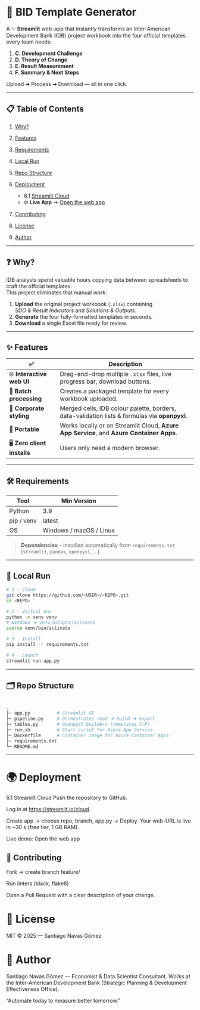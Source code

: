 # 📑 BID Template Generator

A ✨ **Streamlit** web-app that instantly transforms an Inter-American Development Bank (IDB) project workbook into the four official templates every team needs:

1. **C. Development Challenge**  
2. **D. Theory of Change**  
3. **E. Result Measurement**  
4. **F. Summary & Next Steps**

Upload ➜ Process ➜ Download — all in one click.

---

## 📋 Table of Contents
1. [Why?](#-why)  
2. [Features](#-features)  
3. [Requirements](#-requirements)  
4. [Local Run](#-local-run)  
5. [Repo Structure](#-repo-structure)  
6. [Deployment](#-deployment)  
   - 6.1 [Streamlit Cloud](#61-streamlit-cloud)  
   - 🌐 **Live App** → [Open the web app](https://your-app-url-here)  

9. [Contributing](#-contributing)  
10. [License](#-license)  
11. [Author](#-author)  

---

## ❓ Why?
IDB analysts spend valuable hours copying data between spreadsheets to craft the official templates.  
This project eliminates that manual work:

1. **Upload** the original project workbook (`.xlsx`) containing  
   *SDO & Result Indicators* and *Solutions & Outputs*.  
2. **Generate** the four fully-formatted templates in seconds.  
3. **Download** a single Excel file ready for review.

---

## ✨ Features

| ✅ | Description |
|----|-------------|
| 🌐 **Interactive web UI** | Drag-and-drop multiple `.xlsx` files, live progress bar, download buttons. |
| 🚀 **Batch processing** | Creates a packaged template for every workbook uploaded. |
| 🎨 **Corporate styling** | Merged cells, IDB colour palette, borders, data-validation lists & formulas via **openpyxl**. |
| 🔄 **Portable** | Works locally or on Streamlit Cloud, **Azure App Service**, and **Azure Container Apps**. |
| 🖥️ **Zero client installs** | Users only need a modern browser. |

---

## 🛠️ Requirements

| Tool | Min Version |
|------|-------------|
| Python | 3.9 |
| pip / venv | latest |
| OS | Windows / macOS / Linux |

> **Dependencies** – installed automatically from `requirements.txt` (`streamlit`, `pandas`, `openpyxl`, …).

---

## 🚀 Local Run

```bash
# 1 · Clone
git clone https://github.com/<USER>/<REPO>.git
cd <REPO>

# 2 · Virtual env
python -m venv venv
# Windows ➜ venv\Scripts\activate
source venv/bin/activate

# 3 · Install
pip install -r requirements.txt

# 4 · Launch
streamlit run app.py
```
---
## 🗂️ Repo Structure
``` bash

.
├─ app.py          # Streamlit UI
├─ pipeline.py     # Orchestrates read ➜ build ➜ export
├─ tables.py       # openpyxl builders (templates C–F)
├─ run.sh          # Start script for Azure App Service
├─ Dockerfile      # Container image for Azure Container Apps
├─ requirements.txt
└─ README.md
```
---
# 🌍 Deployment
6.1 Streamlit Cloud
Push the repository to GitHub.

Log in at https://streamlit.io/cloud.

Create app → choose repo, branch, app.py → Deploy.
Your web-URL is live in ~30 s (free tier, 1 GB RAM).

Live demo: Open the web app

## 🤝 Contributing
Fork → create branch feature/<name>

Run linters (black, flake8)

Open a Pull Request with a clear description of your change.

# 📜 License
MIT © 2025 — Santiago Navas Gómez

# 👤 Author
Santiago Navas Gómez — Economist & Data Scientist Consultant.
Works at the Inter-American Development Bank (Strategic Planning & Development Effectiveness Office).

“Automate today to measure better tomorrow.”
